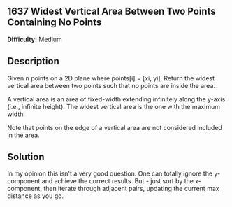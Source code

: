 1637 Widest Vertical Area Between Two Points Containing No Points
---
__Difficulty:__ Medium

Description
---
Given n points on a 2D plane where points[i] = [xi, yi], Return the widest vertical area between two points such that no points are inside the area.

A vertical area is an area of fixed-width extending infinitely along the y-axis (i.e., infinite height). The widest vertical area is the one with the maximum width.

Note that points on the edge of a vertical area are not considered included in the area.

Solution
---
In my opinion this isn't a very good question. One can totally ignore the `y`-component and achieve the correct results. But - just sort by the `x`-component, then iterate through adjacent pairs, updating the current max distance as you go.
